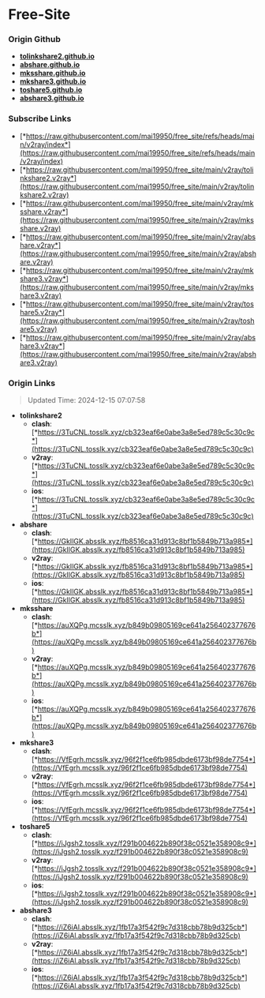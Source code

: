 # Free-Site

### Origin Github

- [**tolinkshare2.github.io**](https://github.com/tolinkshare2/tolinkshare2.github.io)
- [**abshare.github.io**](https://github.com/abshare/abshare.github.io)
- [**mksshare.github.io**](https://github.com/mksshare/mksshare.github.io)
- [**mkshare3.github.io**](https://github.com/mkshare3/mkshare3.github.io)
- [**toshare5.github.io**](https://github.com/toshare5/toshare5.github.io)
- [**abshare3.github.io**](https://github.com/abshare3/abshare3.github.io)

### Subscribe Links

- [*https://raw.githubusercontent.com/mai19950/free_site/refs/heads/main/v2ray/index*](https://raw.githubusercontent.com/mai19950/free_site/refs/heads/main/v2ray/index)
- [*https://raw.githubusercontent.com/mai19950/free_site/main/v2ray/tolinkshare2.v2ray*](https://raw.githubusercontent.com/mai19950/free_site/main/v2ray/tolinkshare2.v2ray)
- [*https://raw.githubusercontent.com/mai19950/free_site/main/v2ray/mksshare.v2ray*](https://raw.githubusercontent.com/mai19950/free_site/main/v2ray/mksshare.v2ray)
- [*https://raw.githubusercontent.com/mai19950/free_site/main/v2ray/abshare.v2ray*](https://raw.githubusercontent.com/mai19950/free_site/main/v2ray/abshare.v2ray)
- [*https://raw.githubusercontent.com/mai19950/free_site/main/v2ray/mkshare3.v2ray*](https://raw.githubusercontent.com/mai19950/free_site/main/v2ray/mkshare3.v2ray)
- [*https://raw.githubusercontent.com/mai19950/free_site/main/v2ray/toshare5.v2ray*](https://raw.githubusercontent.com/mai19950/free_site/main/v2ray/toshare5.v2ray)
- [*https://raw.githubusercontent.com/mai19950/free_site/main/v2ray/abshare3.v2ray*](https://raw.githubusercontent.com/mai19950/free_site/main/v2ray/abshare3.v2ray)

### Origin Links

> Updated Time: 2024-12-15 07:07:58

- **tolinkshare2**
  - **clash**: [*https://3TuCNL.tosslk.xyz/cb323eaf6e0abe3a8e5ed789c5c30c9c*](https://3TuCNL.tosslk.xyz/cb323eaf6e0abe3a8e5ed789c5c30c9c)
  - **v2ray**: [*https://3TuCNL.tosslk.xyz/cb323eaf6e0abe3a8e5ed789c5c30c9c*](https://3TuCNL.tosslk.xyz/cb323eaf6e0abe3a8e5ed789c5c30c9c)
  - **ios**: [*https://3TuCNL.tosslk.xyz/cb323eaf6e0abe3a8e5ed789c5c30c9c*](https://3TuCNL.tosslk.xyz/cb323eaf6e0abe3a8e5ed789c5c30c9c)
- **abshare**
  - **clash**: [*https://GkIlGK.absslk.xyz/fb8516ca31d913c8bf1b5849b713a985*](https://GkIlGK.absslk.xyz/fb8516ca31d913c8bf1b5849b713a985)
  - **v2ray**: [*https://GkIlGK.absslk.xyz/fb8516ca31d913c8bf1b5849b713a985*](https://GkIlGK.absslk.xyz/fb8516ca31d913c8bf1b5849b713a985)
  - **ios**: [*https://GkIlGK.absslk.xyz/fb8516ca31d913c8bf1b5849b713a985*](https://GkIlGK.absslk.xyz/fb8516ca31d913c8bf1b5849b713a985)
- **mksshare**
  - **clash**: [*https://auXQPg.mcsslk.xyz/b849b09805169ce641a256402377676b*](https://auXQPg.mcsslk.xyz/b849b09805169ce641a256402377676b)
  - **v2ray**: [*https://auXQPg.mcsslk.xyz/b849b09805169ce641a256402377676b*](https://auXQPg.mcsslk.xyz/b849b09805169ce641a256402377676b)
  - **ios**: [*https://auXQPg.mcsslk.xyz/b849b09805169ce641a256402377676b*](https://auXQPg.mcsslk.xyz/b849b09805169ce641a256402377676b)
- **mkshare3**
  - **clash**: [*https://VfEgrh.mcsslk.xyz/96f2f1ce6fb985dbde6173bf98de7754*](https://VfEgrh.mcsslk.xyz/96f2f1ce6fb985dbde6173bf98de7754)
  - **v2ray**: [*https://VfEgrh.mcsslk.xyz/96f2f1ce6fb985dbde6173bf98de7754*](https://VfEgrh.mcsslk.xyz/96f2f1ce6fb985dbde6173bf98de7754)
  - **ios**: [*https://VfEgrh.mcsslk.xyz/96f2f1ce6fb985dbde6173bf98de7754*](https://VfEgrh.mcsslk.xyz/96f2f1ce6fb985dbde6173bf98de7754)
- **toshare5**
  - **clash**: [*https://iJgsh2.tosslk.xyz/f291b004622b890f38c0521e358908c9*](https://iJgsh2.tosslk.xyz/f291b004622b890f38c0521e358908c9)
  - **v2ray**: [*https://iJgsh2.tosslk.xyz/f291b004622b890f38c0521e358908c9*](https://iJgsh2.tosslk.xyz/f291b004622b890f38c0521e358908c9)
  - **ios**: [*https://iJgsh2.tosslk.xyz/f291b004622b890f38c0521e358908c9*](https://iJgsh2.tosslk.xyz/f291b004622b890f38c0521e358908c9)
- **abshare3**
  - **clash**: [*https://iZ6iAl.absslk.xyz/1fb17a3f542f9c7d318cbb78b9d325cb*](https://iZ6iAl.absslk.xyz/1fb17a3f542f9c7d318cbb78b9d325cb)
  - **v2ray**: [*https://iZ6iAl.absslk.xyz/1fb17a3f542f9c7d318cbb78b9d325cb*](https://iZ6iAl.absslk.xyz/1fb17a3f542f9c7d318cbb78b9d325cb)
  - **ios**: [*https://iZ6iAl.absslk.xyz/1fb17a3f542f9c7d318cbb78b9d325cb*](https://iZ6iAl.absslk.xyz/1fb17a3f542f9c7d318cbb78b9d325cb)
